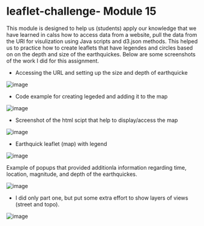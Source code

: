 # leaflet-challenge- Module 15
This module is designed to help us (students) apply our knowledge that we have learned in calss how to access data from  a website, pull the data from the URl for visulization using Java scripts and d3.json methods. This helped us to practice how to create leaflets that have legendes and circles based on on the depth and size of the earthquickes. Below are some screenshots of the work I did for this assignment. 

* Accessing the URL and setting up the size and depth of earthquicke

![image](https://user-images.githubusercontent.com/117956888/229981424-700eb357-4969-4fe0-a0c3-97989e70ee45.png)

* Code example for creating legeded and adding it to the map

![image](https://user-images.githubusercontent.com/117956888/229981727-fefae3a7-3a1e-40b4-af70-be938827ba66.png)

* Screenshot of the html scipt that help to display/access the map

![image](https://user-images.githubusercontent.com/117956888/229982008-15e2ec38-ea6a-41a6-9b90-fdcfde24c608.png)

* Earthquick leaflet (map) with legend

![image](https://user-images.githubusercontent.com/117956888/229984259-02bb0339-5513-4ce9-9436-09302025da4a.png)

Example of popups that provided additionla information regarding time, location, magnitude, and depth of the earthquickes.

![image](https://user-images.githubusercontent.com/117956888/229982854-9359bec4-2fc9-4930-b845-c1362ac7f98e.png)

* I did only part one, but put some extra effort to show layers of views (street and topo).

![image](https://user-images.githubusercontent.com/117956888/229983112-9c7887d6-274c-461b-9d0a-7ea462395077.png)


